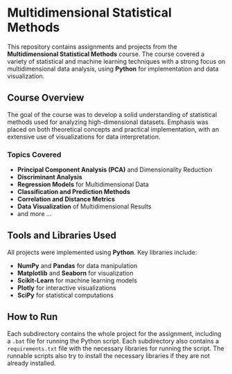 # Multidimensional Statistical Methods

This repository contains assignments and projects from the **Multidimensional Statistical Methods** course.
The course covered a variety of statistical and machine learning techniques with a strong focus on multidimensional data analysis, using **Python** for implementation and data visualization.

## Course Overview

The goal of the course was to develop a solid understanding of statistical methods used for analyzing high-dimensional datasets.
Emphasis was placed on both theoretical concepts and practical implementation, with an extensive use of visualizations for data interpretation.

### Topics Covered
- **Principal Component Analysis (PCA)** and Dimensionality Reduction
- **Discriminant Analysis**
- **Regression Models** for Multidimensional Data
- **Classification and Prediction Methods**
- **Correlation and Distance Metrics**
- **Data Visualization** of Multidimensional Results
- and more ...

## Tools and Libraries Used

All projects were implemented using **Python**. Key libraries include:
- **NumPy** and **Pandas** for data manipulation
- **Matplotlib** and **Seaborn** for visualization
- **Scikit-Learn** for machine learning models
- **Plotly** for interactive visualizations
- **SciPy** for statistical computations

## How to Run

Each subdirectory contains the whole project for the assignment, including a `.bat` file for running the Python script.
Each subdirectory also contains a `requirements.txt` file with the necessary libraries for running the script.
The runnable scripts also try to install the necessary libraries if they are not already installed.